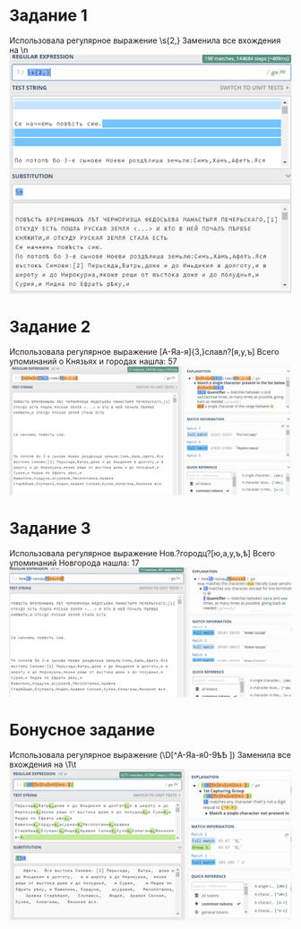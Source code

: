 # Задание 1
Использовала регулярное выражение \s{2,} 
Заменила все вхождения на \n
![](https://raw.githubusercontent.com/MaryKozhemyak/hw9/master/%D1%83%D0%BF%D1%801.2.PNG) 
# Задание 2
Использовала регулярное выражение [А-Яа-я]{3,}славл?[я,у,ъ]
Всего упоминаний о Князьях и городах нашла: 57
![](https://raw.githubusercontent.com/MaryKozhemyak/hw9/master/%D1%83%D0%BF%D1%802.PNG)
# Задание 3
Использовала регулярное выражение Нов.?городц?[ю,а,у,ъ,ѣ]
Всего упоминаний Новгорода нашла: 17
![](https://raw.githubusercontent.com/MaryKozhemyak/hw9/master/%D1%83%D0%BF%D1%803.PNG)
# Бонусное задание
Использовала регулярное выражение (\D[^А-Яа-я0-9ѣѢ ])
Заменила все вхождения на \1\t
![](https://raw.githubusercontent.com/MaryKozhemyak/hw9/master/%D0%B1%D0%BE%D0%BD%D1%83%D1%81.PNG)
